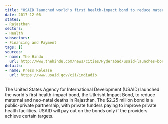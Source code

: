 ```yaml
---
title: "USAID launched world's first health-impact bond to reduce maternal deaths in Rajasthan"
date: 2017-12-06
states:
- Rajasthan
sectors:
- Health
subsectors:
- Financing and Payment
tags: []
sources:
- name: The Hindu
  url: http://www.thehindu.com/news/cities/Hyderabad/usaid-launches-bond-to-reduce-maternal-neo-natal-deaths-in-rajasthan/article21218821.ece
details:
- name: Press Release
  url: https://www.usaid.gov/cii/indiadib
---
```


The United States Agency for International Development (USAID) launched the world's first health-impact bond, the Utkrisht Impact Bond, to reduce maternal and neo-natal deaths in Rajasthan. The $2.25 million bond is a public-private partnership, with private funders paying to improve private health facilities. USAID will pay out on the bonds only if the providers achieve certain targets.
